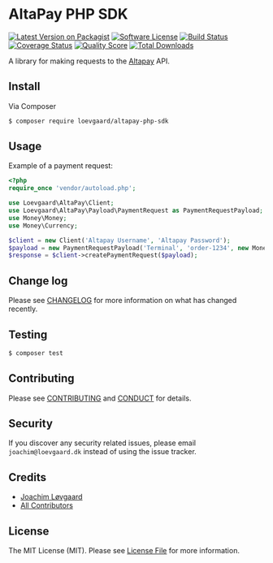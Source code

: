 # AltaPay PHP SDK

[![Latest Version on Packagist][ico-version]][link-packagist]
[![Software License][ico-license]](LICENSE.md)
[![Build Status][ico-travis]][link-travis]
[![Coverage Status][ico-scrutinizer]][link-scrutinizer]
[![Quality Score][ico-code-quality]][link-code-quality]
[![Total Downloads][ico-downloads]][link-downloads]

A library for making requests to the [Altapay](https://altapay.com/) API.

## Install

Via Composer

```bash
$ composer require loevgaard/altapay-php-sdk
```

## Usage

Example of a payment request:

```php
<?php
require_once 'vendor/autoload.php';

use Loevgaard\AltaPay\Client;
use Loevgaard\AltaPay\Payload\PaymentRequest as PaymentRequestPayload;
use Money\Money;
use Money\Currency;

$client = new Client('Altapay Username', 'Altapay Password');
$payload = new PaymentRequestPayload('Terminal', 'order-1234', new Money(12595, new Currency('DKK')));
$response = $client->createPaymentRequest($payload);
```

## Change log

Please see [CHANGELOG](CHANGELOG.md) for more information on what has changed recently.

## Testing

```bash
$ composer test
```

## Contributing

Please see [CONTRIBUTING](CONTRIBUTING.md) and [CONDUCT](CONDUCT.md) for details.

## Security

If you discover any security related issues, please email `joachim@loevgaard.dk` instead of using the issue tracker.

## Credits

- [Joachim Løvgaard][link-author]
- [All Contributors][link-contributors]

## License

The MIT License (MIT). Please see [License File](LICENSE.md) for more information.

[ico-version]: https://img.shields.io/packagist/v/loevgaard/altapay-php-sdk.svg?style=flat-square
[ico-license]: https://img.shields.io/badge/license-MIT-brightgreen.svg?style=flat-square
[ico-travis]: https://img.shields.io/travis/loevgaard/altapay-php-sdk/master.svg?style=flat-square
[ico-scrutinizer]: https://img.shields.io/scrutinizer/coverage/g/loevgaard/altapay-php-sdk.svg?style=flat-square
[ico-code-quality]: https://img.shields.io/scrutinizer/g/loevgaard/altapay-php-sdk.svg?style=flat-square
[ico-downloads]: https://img.shields.io/packagist/dt/loevgaard/altapay-php-sdk.svg?style=flat-square

[link-packagist]: https://packagist.org/packages/loevgaard/altapay-php-sdk
[link-travis]: https://travis-ci.org/loevgaard/altapay-php-sdk
[link-scrutinizer]: https://scrutinizer-ci.com/g/loevgaard/altapay-php-sdk/code-structure
[link-code-quality]: https://scrutinizer-ci.com/g/loevgaard/altapay-php-sdk
[link-downloads]: https://packagist.org/packages/loevgaard/altapay-php-sdk
[link-author]: https://github.com/loevgaard
[link-contributors]: ../../contributors